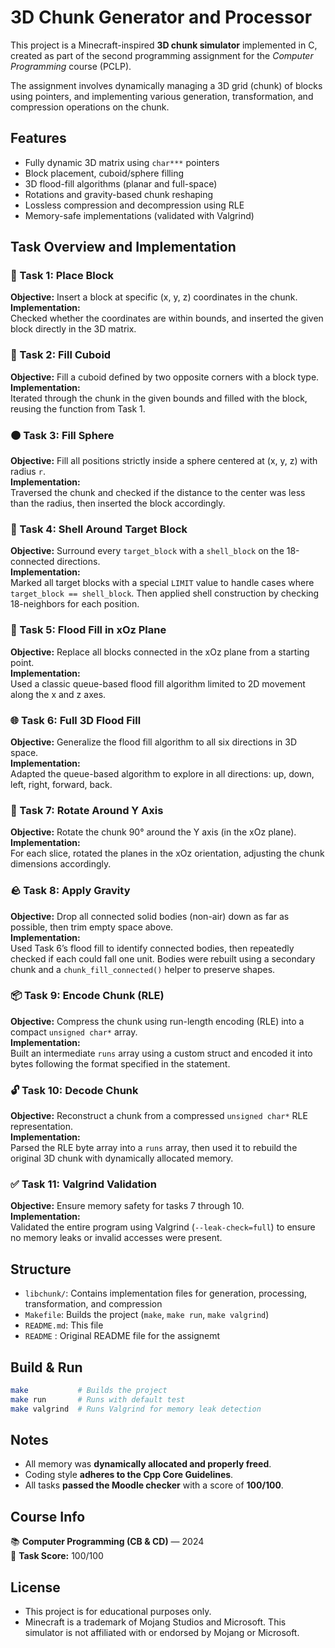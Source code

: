 # 3D Chunk Generator and Processor

This project is a Minecraft-inspired **3D chunk simulator** implemented in C, created as part of the second programming assignment for the _Computer Programming_ course (PCLP).

The assignment involves dynamically managing a 3D grid (chunk) of blocks using pointers, and implementing various generation, transformation, and compression operations on the chunk.

## Features

- Fully dynamic 3D matrix using `char***` pointers
- Block placement, cuboid/sphere filling
- 3D flood-fill algorithms (planar and full-space)
- Rotations and gravity-based chunk reshaping
- Lossless compression and decompression using RLE
- Memory-safe implementations (validated with Valgrind)

## Task Overview and Implementation

### 🧱 Task 1: Place Block
**Objective:** Insert a block at specific (x, y, z) coordinates in the chunk.  
**Implementation:**  
Checked whether the coordinates are within bounds, and inserted the given block directly in the 3D matrix.

### 🔳 Task 2: Fill Cuboid
**Objective:** Fill a cuboid defined by two opposite corners with a block type.  
**Implementation:**  
Iterated through the chunk in the given bounds and filled with the block, reusing the function from Task 1.

### 🟠 Task 3: Fill Sphere
**Objective:** Fill all positions strictly inside a sphere centered at (x, y, z) with radius `r`.  
**Implementation:**  
Traversed the chunk and checked if the distance to the center was less than the radius, then inserted the block accordingly.

### 🧊 Task 4: Shell Around Target Block
**Objective:** Surround every `target_block` with a `shell_block` on the 18-connected directions.  
**Implementation:**  
Marked all target blocks with a special `LIMIT` value to handle cases where `target_block == shell_block`. Then applied shell construction by checking 18-neighbors for each position.

### 🧬 Task 5: Flood Fill in xOz Plane
**Objective:** Replace all blocks connected in the xOz plane from a starting point.  
**Implementation:**  
Used a classic queue-based flood fill algorithm limited to 2D movement along the x and z axes.

### 🌐 Task 6: Full 3D Flood Fill
**Objective:** Generalize the flood fill algorithm to all six directions in 3D space.  
**Implementation:**  
Adapted the queue-based algorithm to explore in all directions: up, down, left, right, forward, back.

### 🔄 Task 7: Rotate Around Y Axis
**Objective:** Rotate the chunk 90° around the Y axis (in the xOz plane).  
**Implementation:**  
For each slice, rotated the planes in the xOz orientation, adjusting the chunk dimensions accordingly.

### 🪨 Task 8: Apply Gravity
**Objective:** Drop all connected solid bodies (non-air) down as far as possible, then trim empty space above.  
**Implementation:**  
Used Task 6’s flood fill to identify connected bodies, then repeatedly checked if each could fall one unit. Bodies were rebuilt using a secondary chunk and a `chunk_fill_connected()` helper to preserve shapes.

### 📦 Task 9: Encode Chunk (RLE)
**Objective:** Compress the chunk using run-length encoding (RLE) into a compact `unsigned char*` array.  
**Implementation:**  
Built an intermediate `runs` array using a custom struct and encoded it into bytes following the format specified in the statement.

### 🔓 Task 10: Decode Chunk
**Objective:** Reconstruct a chunk from a compressed `unsigned char*` RLE representation.  
**Implementation:**  
Parsed the RLE byte array into a `runs` array, then used it to rebuild the original 3D chunk with dynamically allocated memory.

### ✅ Task 11: Valgrind Validation
**Objective:** Ensure memory safety for tasks 7 through 10.  
**Implementation:**  
Validated the entire program using Valgrind (`--leak-check=full`) to ensure no memory leaks or invalid accesses were present.

## Structure

- `libchunk/`: Contains implementation files for generation, processing, transformation, and compression
- `Makefile`: Builds the project (`make`, `make run`, `make valgrind`)
- `README.md`: This file
- `README` : Original README file for the assignemt

## Build & Run

```bash
make           # Builds the project
make run       # Runs with default test
make valgrind  # Runs Valgrind for memory leak detection
```

## Notes

- All memory was **dynamically allocated and properly freed**.
- Coding style **adheres to the Cpp Core Guidelines**.
- All tasks **passed the Moodle checker** with a score of **100/100**.

## Course Info

📚 **Computer Programming (CB & CD)** — 2024  
🧠 **Task Score:** 100/100

## License

- This project is for educational purposes only.
- Minecraft is a trademark of Mojang Studios and Microsoft. This simulator is not affiliated with or endorsed by Mojang or Microsoft.
